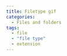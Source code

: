 ```yaml
---
title: Filetype gif
categories:
  - Files and folders
tags:
  - file
  - "file type"
  - extension
---
```

